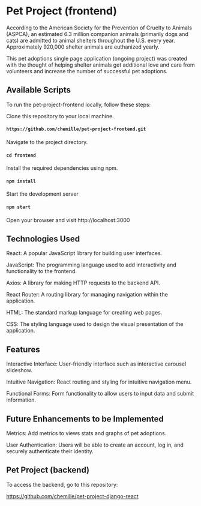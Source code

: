 # Pet Project (frontend)

According to the American Society for the Prevention of Cruelty to Animals (ASPCA), an estimated 6.3 million companion animals (primarily dogs and cats) are admitted to animal shelters throughout the U.S. every year. Approximately 920,000 shelter animals are euthanized yearly.

This pet adoptions single page application (ongoing project) was created with the thought of helping shelter animals get additional love and care from volunteers and increase the number of successful pet adoptions.

## Available Scripts

To run the pet-project-frontend locally, follow these steps:

Clone this repository to your local machine.

#### `https://github.com/chemille/pet-project-frontend.git`

Navigate to the project directory.

#### `cd frontend`

Install the required dependencies using npm.

#### `npm install`

Start the development server

#### `npm start`

Open your browser and visit http://localhost:3000

## Technologies Used

React: A popular JavaScript library for building user interfaces.

JavaScript: The programming language used to add interactivity and functionality to the frontend.

Axios: A library for making HTTP requests to the backend API.

React Router: A routing library for managing navigation within the application.

HTML: The standard markup language for creating web pages.

CSS: The styling language used to design the visual presentation of the application.

## Features

Interactive Interface: User-friendly interface such as interactive carousel slideshow.

Intuitive Navigation: React routing and styling for intuitive navigation menu.

Functional Forms: Form functionality to allow users to input data and submit information. 

## Future Enhancements to be Implemented

Metrics: Add metrics to views stats and graphs of pet adoptions.

User Authentication: Users will be able to create an account, log in, and securely authenticate their identity.

## Pet Project (backend)

To access the backend, go to this repository:

https://github.com/chemille/pet-project-django-react